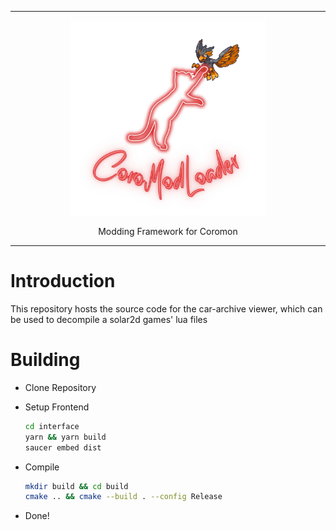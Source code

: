 <hr>

<div align="center"> 
    <img src="https://raw.githubusercontent.com/CoroModLoader/loader/cc520db1db7edfccbb106faa2f994c4a81c75c4e/assets/logo.svg" height=312/>
</div>

<div align="center"> 

Modding Framework for Coromon  

</div>

---

# Introduction

This repository hosts the source code for the car-archive viewer, which can be used to decompile a solar2d games' lua files

# Building

* Clone Repository

* Setup Frontend
  ```bash
  cd interface
  yarn && yarn build
  saucer embed dist
    ```
* Compile
  ```bash
  mkdir build && cd build
  cmake .. && cmake --build . --config Release   
  ```
* Done!